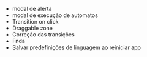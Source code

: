 - modal de alerta
- modal de execução de automatos
- Transition on click
- Draggable zone 
- Correção das transições
- Fnda
- Salvar predefinições de linguagem ao reiniciar app